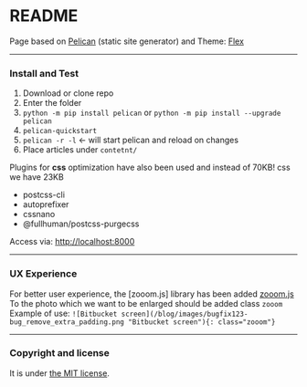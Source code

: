 # README

Page based on [Pelican](https://getpelican.com/) (static site generator) and Theme: [Flex](https://github.com/alexandrevicenzi/Flex) 

---

### Install and Test

1. Download or clone repo
2. Enter the folder
3. ```python -m pip install pelican``` or ```python -m pip install --upgrade pelican```
4. ```pelican-quickstart```
5. ```pelican -r -l``` <- will start pelican and reload on changes
6. Place articles under ```contetnt/``` 

Plugins for **css** optimization have also been used and instead of 70KB! css we have 23KB
- postcss-cli
- autoprefixer
- cssnano
- @fullhuman/postcss-purgecss

Access via: [http://localhost:8000](http://localhost:8000)

---

### UX Experience

For better user experience, the [zooom.js] library has been added [zooom.js](https://github.com/tomik23/zooom.js)
To the photo which we want to be enlarged should be added class `zooom`
Example of use:
`![Bitbucket screen](/blog/images/bugfix123-bug_remove_extra_padding.png "Bitbucket screen"){: class="zooom"}`

---

### Copyright and license

It is under [the MIT license](/LICENSE).